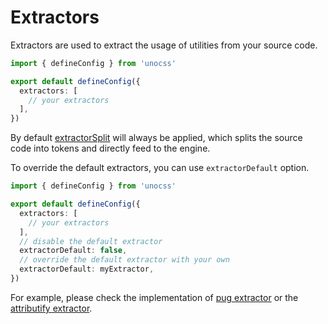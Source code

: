 # Extractors

Extractors are used to extract the usage of utilities from your source code.

```ts [uno.config.ts]
import { defineConfig } from 'unocss'

export default defineConfig({
  extractors: [
    // your extractors
  ],
})
```

By default [extractorSplit](https://github.com/unocss/unocss/blob/main/packages/core/src/extractors/split.ts) will always be applied, which splits the source code into tokens and directly feed to the engine.

To override the default extractors, you can use `extractorDefault` option.

```ts [uno.config.ts]
import { defineConfig } from 'unocss'

export default defineConfig({
  extractors: [
    // your extractors
  ],
  // disable the default extractor
  extractorDefault: false,
  // override the default extractor with your own
  extractorDefault: myExtractor,
})
```

For example, please check the implementation of [pug extractor](https://github.com/unocss/unocss/tree/main/packages/extractor-pug) or the [attributify extractor](https://github.com/unocss/unocss/blob/main/packages/preset-attributify/src/extractor.ts).
